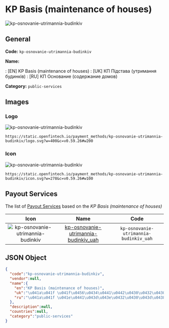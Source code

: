 
# KP Basis (maintenance of houses) 
![kp-osnovanie-utrimannia-budinkiv](https://static.openfintech.io/payment_methods/kp-osnovanie-utrimannia-budinkiv/logo.svg?w=400&c=v0.59.26#w200)  

## General 
**Code:** `kp-osnovanie-utrimannia-budinkiv` 
 
**Name:** 
 
:	[EN] KP Basis (maintenance of houses) 
:	[UK] КП Підстава (утримання будинків) 
:	[RU] КП Основание (содержание домов) 
 
**Category:** `public-services` 
 

## Images 

### Logo 
![kp-osnovanie-utrimannia-budinkiv](https://static.openfintech.io/payment_methods/kp-osnovanie-utrimannia-budinkiv/logo.svg?w=400&c=v0.59.26#w200)  

```
https://static.openfintech.io/payment_methods/kp-osnovanie-utrimannia-budinkiv/logo.svg?w=400&c=v0.59.26#w200
```  

### Icon 
![kp-osnovanie-utrimannia-budinkiv](https://static.openfintech.io/payment_methods/kp-osnovanie-utrimannia-budinkiv/icon.svg?w=278&c=v0.59.26#w100)  

```
https://static.openfintech.io/payment_methods/kp-osnovanie-utrimannia-budinkiv/icon.svg?w=278&c=v0.59.26#w100
```  

## Payout Services 
 
The list of [Payout Services](/payout-services/) based on the _KP Basis (maintenance of houses)_ 

|Icon|Name|Code| 
|:---:|:---:|:---:| 
|![kp-osnovanie-utrimannia-budinkiv](https://static.openfintech.io/payout_methods/kp-osnovanie-utrimannia-budinkiv/icon.png?w=278&c=v0.59.26#w40) |[kp-osnovanie-utrimannia-budinkiv_uah](/payout-services/kp-osnovanie-utrimannia-budinkiv_uah/)|`kp-osnovanie-utrimannia-budinkiv_uah`| 
 

## JSON Object 

```json
{
  "code":"kp-osnovanie-utrimannia-budinkiv",
  "vendor":null,
  "name":{
    "en":"KP Basis (maintenance of houses)",
    "uk":"\u041a\u041f \u041f\u0456\u0434\u0441\u0442\u0430\u0432\u0430 (\u0443\u0442\u0440\u0438\u043c\u0430\u043d\u043d\u044f \u0431\u0443\u0434\u0438\u043d\u043a\u0456\u0432)",
    "ru":"\u041a\u041f \u041e\u0441\u043d\u043e\u0432\u0430\u043d\u0438\u0435 (\u0441\u043e\u0434\u0435\u0440\u0436\u0430\u043d\u0438\u0435 \u0434\u043e\u043c\u043e\u0432)"
  },
  "description":null,
  "countries":null,
  "category":"public-services"
}
```  
